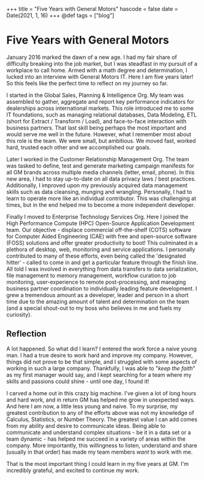 +++
title = "Five Years with General Motors"
hascode = false
date = Date(2021, 1, 16)
+++
@def tags = ["blog"]

# Five Years with General Motors
January 2016 marked the dawn of a new age. I had my fair share of difficulty breaking into the job market, but I was steadfast in my pursuit of a workplace to call home. Armed with a math degree and determination, I lucked into an interview with General Motors IT. Here I am five years later! So this feels like the perfect time to reflect on my journey so far.

I started in the Global Sales, Planning & Intelligence Org. My team was assembled to gather, aggregate and report key performance indicators for dealerships across international markets. This role introduced me to some IT foundations, such as managing relational databases, Data Modeling, ETL (short for Extract / Transform / Load), and face-to-face interaction with business partners. That last skill being perhaps the most important and would serve me well in the future. However, what I remember most about this role is the team. We were small, but ambitious. We moved fast, worked hard, trusted each other and we accomplished our goals.

Later I worked in the Customer Relationship Management Org. The team was tasked to define, test and generate marketing campaign manifests for all GM brands across multiple media channels (letter, email, phone). In this new area, I had to stay up-to-date on all data privacy laws / best practices. Additionally, I improved upon my previously acquired data management skills such as data cleansing, munging and wrangling. Personally, I had to learn to operate more like an individual contributor. This was challenging at times, but in the end helped me to become a more independent developer.

Finally I moved to Enterprise Technology Services Org. Here I joined the High Performance Compute (HPC) Open-Source Application Development team. Our objective - displace commercial off-the-shelf (COTS) software for Computer Aided Engineering (CAE) with free and open-source software (FOSS) solutions and offer greater productivity to boot! This culminated in a plethora of desktop, web, monitoring and service applications. I personally contributed to many of these efforts, even being called the 'designated hitter’ - called to come in and get a particular feature through the finish line. All told I was involved in everything from data transfers to data serialization, file management to memory management, workflow curation to job monitoring, user-experience to remote post-processing, and managing business partner coordination to individually leading feature development. I grew a tremendous amount as a developer, leader and person in a short time due to the amazing amount of talent and determination on the team (and a special shout-out to my boss who believes in me and fuels my curiosity).

## Reflection
A lot happened. So what did I learn? I entered the work force a naive young man. I had a true desire to work hard and improve my company. However, things did not prove to be that simple, and I struggled with some aspects of working in such a large company. Thankfully, I was able to "_keep the faith_" as my first manager would say, and I kept searching for a team where my skills and passions could shine - until one day, I found it!

I carved a home out in this crazy big machine. I've given a lot of long hours and hard work, and in return GM has helped me grow in unexpected ways. And here I am now, a little less young and naive. To my surprise, my greatest contribution to any of the efforts above was not my knowledge of Calculus, Statistics, or Number Theory. The greatest value I can add comes from my ability and desire to communicate ideas. Being able to communicate and understand complex situations - be it in a data set or a team dynamic - has helped me succeed in a variety of areas within the company. More importantly, this willingness to listen, understand and share (usually in that order) has made my team members _want_ to work with me.

That is the most important thing I could learn in my five years at GM.  I'm incredibly grateful, and excited to continue my work.


